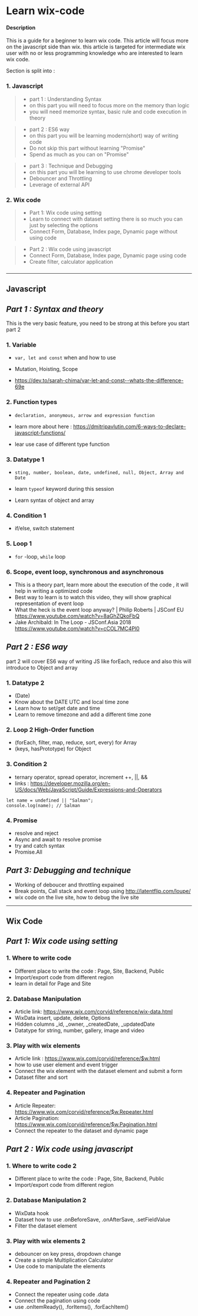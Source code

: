 # Learn wix-code

#### Description

This is a guide for a beginner to learn wix code. This article will focus more on the javascript side than wix. this article is targeted for intermediate wix user with no or less programming knowledge who are interested to learn wix code.

Section is split into :

### 1. Javascript

> - part 1 : Understanding Syntax
> - on this part you will need to focus more on the memory than logic
> - you will need memorize syntax, basic rule and code execution in theory

> - part 2 : ES6 way
> - on this part you will be learning modern(short) way of writing code
> - Do not skip this part without learning "Promise"
> - Spend as much as you can on "Promise"

> - part 3 : Technique and Debugging
> - on this part you will be learning to use chrome developer tools
> - Debouncer and Throttling
> - Leverage of external API

### 2. Wix code

> - Part 1: Wix code using setting
> - Learn to connect with dataset setting there is so much you can just by selecting the options
> - Connect Form, Database, Index page, Dynamic page without using code

> - Part 2 : Wix code using javascript
> - Connect Form, Database, Index page, Dynamic page using code
> - Create filter, calculator application

###

---

## Javascript

## _Part 1 : Syntax and theory_

This is the very basic feature, you need to be strong at this before you start part 2

### 1. Variable

- `var, let and const` when and how to use

- Mutation, Hoisting, Scope
- https://dev.to/sarah-chima/var-let-and-const--whats-the-difference-69e

### 2. Function types

- `declaration, anonymous, arrow and expression function`

- learn more about here : https://dmitripavlutin.com/6-ways-to-declare-javascript-functions/

- lear use case of different type function

### 3. Datatype 1

- `sting, number, boolean, date, undefined, null, Object, Array and Date`

- learn `typeof` keyword during this session
- Learn syntax of object and array

### 4. Condition 1

- if/else, switch statement

### 5. Loop 1

- `for` -loop, `while` loop

### 6. Scope, event loop, synchronous and asynchronous

- This is a theory part, learn more about the execution of the code , it will help in writing a optimized code
- Best way to learn is to watch this video, they will show graphical representation of event loop
- What the heck is the event loop anyway? | Philip Roberts | JSConf EU
  https://www.youtube.com/watch?v=8aGhZQkoFbQ
- Jake Archibald: In The Loop - JSConf.Asia 2018
  https://www.youtube.com/watch?v=cCOL7MC4Pl0

## _Part 2 : ES6 way_

part 2 will cover ES6 way of writing JS like forEach, reduce and also this will introduce to Object and array

### 1. Datatype 2

- (Date)
- Know about the DATE UTC and local time zone
- Learn how to set/get date and time
- Learn to remove timezone and add a different time zone

### 2. Loop 2 High-Order function

- (forEach, filter, map, reduce, sort, every) for Array
- (keys, hasPrototype) for Object

### 3. Condition 2

- ternary operator, spread operator, increment ++, ||, &&
- links : https://developer.mozilla.org/en-US/docs/Web/JavaScript/Guide/Expressions-and-Operators

```
let name = undefined || "Salman";
console.log(name); // Salman
```

### 4. Promise

- resolve and reject
- Async and await to resolve promise
- try and catch syntax
- Promise.All

## _Part 3: Debugging and technique_

- Working of deboucer and throttling expained
- Break points, Call stack and event loop using http://latentflip.com/loupe/
- wix code on the live site, how to debug the live site

---

## Wix Code

## _Part 1: Wix code using setting_

### 1. Where to write code

- Different place to write the code : Page, Site, Backend, Public
- Import/export code from different region
- learn in detail for Page and Site

### 2. Database Manipulation

- Article link: https://www.wix.com/corvid/reference/wix-data.html
- WixData insert, update, delete, Options
- Hidden columns \_id, \_owner, \_createdDate, \_updatedDate
- Datatype for string, number, gallery, image and video

### 3. Play with wix elements

- Article link : https://www.wix.com/corvid/reference/$w.html
- how to use user element and event trigger
- Connect the wix element with the dataset element and submit a form
- Dataset filter and sort

### 4. Repeater and Pagination

- Article Repeater: https://www.wix.com/corvid/reference/$w.Repeater.html
- Article Pagination: https://www.wix.com/corvid/reference/$w.Pagination.html
- Connect the repeater to the dataset and dynamic page

## _Part 2 : Wix code using javascript_

### 1. Where to write code 2

- Different place to write the code : Page, Site, Backend, Public
- Import/export code from different region

### 2. Database Manipulation 2

- WixData hook
- Dataset how to use .onBeforeSave, .onAfterSave, .setFieldValue
- Filter the dataset element

### 3. Play with wix elements 2

- debouncer on key press, dropdown change
- Create a simple Multiplication Calculator
- Use code to manipulate the elements

### 4. Repeater and Pagination 2

- Connect the repeater using code .data
- Connect the pagination using code
- use .onItemReady(), .forItems(), .forEachItem()




